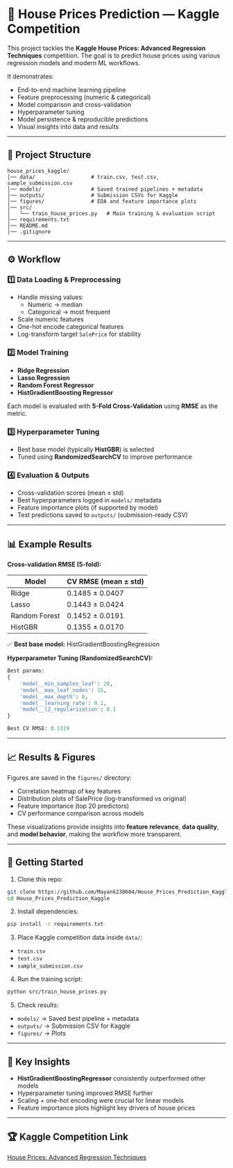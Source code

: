 # 🏡 House Prices Prediction — Kaggle Competition

This project tackles the **Kaggle House Prices: Advanced Regression Techniques** competition.
The goal is to predict house prices using various regression models and modern ML workflows.

It demonstrates:

* End-to-end machine learning pipeline
* Feature preprocessing (numeric & categorical)
* Model comparison and cross-validation
* Hyperparameter tuning
* Model persistence & reproducible predictions
* Visual insights into data and results

---

## 📂 Project Structure

```
house_prices_kaggle/
│── data/                  # train.csv, test.csv, sample_submission.csv
│── models/                # Saved trained pipelines + metadata
│── outputs/               # Submission CSVs for Kaggle
│── figures/               # EDA and feature importance plots
│── src/
│   └── train_house_prices.py   # Main training & evaluation script
│── requirements.txt
│── README.md
│── .gitignore
```

---

## ⚙️ Workflow

### 1️⃣ Data Loading & Preprocessing

* Handle missing values:
  * Numeric → median
  * Categorical → most frequent
* Scale numeric features
* One-hot encode categorical features
* Log-transform target `SalePrice` for stability

### 2️⃣ Model Training

* **Ridge Regression**
* **Lasso Regression**
* **Random Forest Regressor**
* **HistGradientBoosting Regressor**

Each model is evaluated with **5-Fold Cross-Validation** using **RMSE** as the metric.

### 3️⃣ Hyperparameter Tuning

* Best base model (typically **HistGBR**) is selected
* Tuned using **RandomizedSearchCV** to improve performance

### 4️⃣ Evaluation & Outputs

* Cross-validation scores (mean ± std)
* Best hyperparameters logged in `models/` metadata
* Feature importance plots (if supported by model)
* Test predictions saved to `outputs/` (submission-ready CSV)

---

## 📊 Example Results

**Cross-validation RMSE (5-fold):**

| Model                | CV RMSE (mean ± std) |
| -------------------- | -------------------- |
| Ridge                | 0.1485 ± 0.0407      |
| Lasso                | 0.1443 ± 0.0424      |
| Random Forest        | 0.1452 ± 0.0191      |
| HistGBR              | 0.1355 ± 0.0170      |

✅ **Best base model:** HistGradientBoostingRegression

**Hyperparameter Tuning (RandomizedSearchCV):**

```python
Best params:
{
    'model__min_samples_leaf': 20,
    'model__max_leaf_nodes': 15,
    'model__max_depth': 8,
    'model__learning_rate': 0.1,
    'model__l2_regularization': 0.1
}

Best CV RMSE: 0.1319
```

---

## 📈 Results & Figures

Figures are saved in the `figures/` directory:

* Correlation heatmap of key features
* Distribution plots of SalePrice (log-transformed vs original)
* Feature importance (top 20 predictors)
* CV performance comparison across models

These visualizations provide insights into **feature relevance**, **data quality**, and **model behavior**, making the workflow more transparent.

---

## 🚀 Getting Started

1. Clone this repo:

```bash
git clone https://github.com/Mayank230604/House_Prices_Prediction_Kaggle.git
cd House_Prices_Prediction_Kaggle
```

2. Install dependencies:

```bash
pip install -r requirements.txt
```

3. Place Kaggle competition data inside `data/`:

* `train.csv`
* `test.csv`
* `sample_submission.csv`

4. Run the training script:

```bash
python src/train_house_prices.py
```

5. Check results:

* `models/` → Saved best pipeline + metadata
* `outputs/` → Submission CSV for Kaggle
* `figures/` → Plots

---

## 📌 Key Insights

* **HistGradientBoostingRegressor** consistently outperformed other models
* Hyperparameter tuning improved RMSE further
* Scaling + one-hot encoding were crucial for linear models
* Feature importance plots highlight key drivers of house prices

---

## 🏆 Kaggle Competition Link

[House Prices: Advanced Regression Techniques](https://www.kaggle.com/competitions/house-prices-advanced-regression-techniques)


